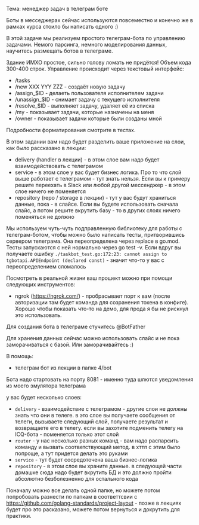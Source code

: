 Тема: менеджер задач в телеграм боте

Боты в месседжерах сейчас используются повсеместно и конечно же в рамках курса стоило бы написать одного :)

В этой задаче мы реализуем простого телеграм-бота по управлению задачами. Немого парсинга, немного моделирования данных, научитесь размещать ботов в телеграме.

Здание ИМХО простое, сильно голову ломать не придётся! Объем кода 300-400 строк.
Управление происходит через текстовый интерфейс:

* /tasks
* /new XXX YYY ZZZ - создаёт новую задачу
* /assign_$ID - делаеть пользователя исполнителем задачи
* /unassign_$ID - снимает задачу с текущего исполнителя
* /resolve_$ID - выполняет задачу, удаляет её из списка
* /my - показывает задачи, которые назначены на меня
* /owner - показывает задачи которые были созданы мной

Подробности форматирования смотрите в тестах.

В этом задании вам надо будет разделить ваше приложение на слои, как было рассказано в лекции:
* delivery (handler в лекции) - в этом слое вам надо будет взаимодействовать с телеграмом
* service - в этом слое у вас будет бизнес логика. Про то что слой выше работает с телеграмом - тут знать нельзя. Если вы к примеру решите переехать в Slack или любой другой мессенджер - в этом слое ничего не поменяется
* repository (repo / storage в лекции) - тут у вас будут храниться данные, пока - в слайсе. Если вы будете использовать сначала слайс, а потом решите вкрутить базу - то в других слоях ничего поменяться не должно

Мы используем чуть-чуть подправленную библиотеку для работы с телеграм-ботом, чтобы можно было написать тесты, притворившись сервером телеграма. Она переопределена через replace в go.mod. Тесты запускаются с ней нормально через go test -v. Если вдруг вы получаете ошибку `./taskbot_test.go:172:23: cannot assign to tgbotapi.APIEndpoint (declared const)` - значит что-то у вас с переопределением сломалось

Посмотреть в реальной жизни ваш прошект можно при помощи следующих инструментов:
* ngrok (https://ngrok.com/) - пробрасывает порт к вам (после авторизации там будет команда для созранения токена в конфиге). Хорошо чтобы показать что-то на демо, для прода я бы не рискнул это использовать.

Для создания бота в телеграме стучитесь @BotFather

Для хранения данных сейчас можно использовать слайс и не пока заморачиваться с базой. Или заморачивайтесь :)

В помощь:
* телеграм бот из лекции в папке 4/bot

Бота надо стартовать на порту 8081 - именно туда шлются уведомления из моего эмулятора телеграма

у вас будет несколько слоев:
* `delivery` - взаимодействие с телеграмом - другие слои не должны знать что они в телеге. в это слое вы получаете сообщения от телеги, вызываете следующий слой, получаете результат и возвращаете его в телегу. если вы захотите подменить телегу на ICQ-бота - поменяется только этот слой
* `router` - у нас несколько разных команд - вам надо распарсить команду и вызвать соответствующий метод. в хттп с этим было попроще, а тут придется делать это руками
* `service` - тут будет сосредоточена ваша бизнес-логика
* `repository` - в этом слое вы храните данные. в следующей части домашке сюда надо будет вкрутить БД и это должно пройти абсолютно безболезненно для остального кода

Поначалу можно все делать одной папке, но можете потом попробовать разнести по папкам в соответтсвии с https://github.com/golang-standards/project-layout - позже в лекциях будет про это расказано, можете потом вернуться и докрутить для практики.
